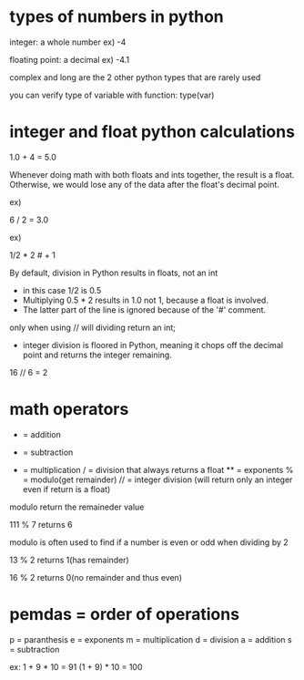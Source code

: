 # types of numbers in python

integer: a whole number
ex) -4

floating point: a decimal
ex) -4.1

complex and long are the 2 other python types that are rarely used

you can verify type of variable with function:
type(var)

# integer and float python calculations

1.0 + 4 = 5.0

Whenever doing math with both floats and ints together, the result is a float. Otherwise, we would lose any of the data after the float's decimal point.

ex) 

6 / 2 = 3.0

ex)

1/2 * 2 # + 1

By default, division in Python results in floats, not an int
- in this case 1/2 is 0.5 
- Multiplying 0.5 * 2 results in 1.0 not 1, because a float is involved. 
- The latter part of the line is ignored because of the '#' comment.

only when using // will dividing return an int;
- integer division is floored in Python, meaning it chops off the decimal point and returns the integer remaining.

16 // 6 = 2

# math operators

+ = addition
- = subtraction
* = multiplication
/ = division that always returns a float
** = exponents
% = modulo(get remainder)
// = integer division (will return only an integer even if return is a float)

modulo return the remaineder value

111 % 7 returns 6

modulo is often used to find if a number is even or odd when dividing by 2

13 % 2 returns 1(has remainder)

16 % 2 returns 0(no remainder and thus even)

# pemdas = order of operations

p = paranthesis
e = exponents
m = multiplication
d = division
a = addition
s = subtraction

ex:
1 + 9 * 10 = 91
(1 + 9) * 10 = 100
